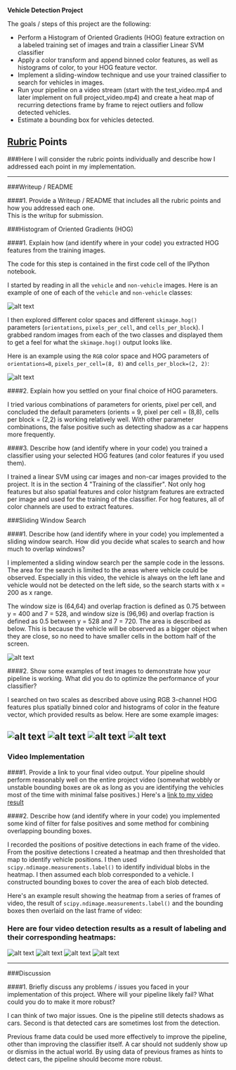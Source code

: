
**Vehicle Detection Project**

The goals / steps of this project are the following:

* Perform a Histogram of Oriented Gradients (HOG) feature extraction on a labeled training set of images and train a classifier Linear SVM classifier
* Apply a color transform and append binned color features, as well as histograms of color, to your HOG feature vector. 
* Implement a sliding-window technique and use your trained classifier to search for vehicles in images.
* Run your pipeline on a video stream (start with the test_video.mp4 and later implement on full project_video.mp4) and create a heat map of recurring detections frame by frame to reject outliers and follow detected vehicles.
* Estimate a bounding box for vehicles detected.

[//]: # (Image References)
[image1]: ./output_images/car_not_car.png
[image2]: ./output_images/HOG_example.png
[image3]: ./output_images/sliding_windows.png
[image4]: ./output_images/sample_pipeline_image1.png
[image5]: ./output_images/sample_pipeline_image3.png
[image6]: ./output_images/sample_pipeline_image4.png
[image7]: ./output_images/sample_pipeline_image6.png
[image8]: ./output_images/sample_heatmap_image1.png
[image9]: ./output_images/sample_heatmap_image3.png
[image10]: ./output_images/sample_heatmap_image4.png
[image11]: ./output_images/sample_heatmap_image6.png
[video1]: ./project_vehicledetection_3.mp4

## [Rubric](https://review.udacity.com/#!/rubrics/513/view) Points
###Here I will consider the rubric points individually and describe how I addressed each point in my implementation.  

---
###Writeup / README

####1. Provide a Writeup / README that includes all the rubric points and how you addressed each one.  
This is the writup for submission.

###Histogram of Oriented Gradients (HOG)

####1. Explain how (and identify where in your code) you extracted HOG features from the training images.

The code for this step is contained in the first code cell of the IPython notebook.

I started by reading in all the `vehicle` and `non-vehicle` images.  Here is an example of one of each of the `vehicle` and `non-vehicle` classes:

![alt text][image1]

I then explored different color spaces and different `skimage.hog()` parameters (`orientations`, `pixels_per_cell`, and `cells_per_block`).  I grabbed random images from each of the two classes and displayed them to get a feel for what the `skimage.hog()` output looks like.

Here is an example using the `RGB` color space and HOG parameters of `orientations=8`, `pixels_per_cell=(8, 8)` and `cells_per_block=(2, 2)`:


![alt text][image2]

####2. Explain how you settled on your final choice of HOG parameters.

I tried various combinations of parameters for orients, pixel per cell, and concluded the default parameters (orients = 9, pixel per cell = (8,8), cells per block = (2,2) is working relatively well. With other parameter combinations, the false positive such as detecting shadow as a car happens more frequently.

####3. Describe how (and identify where in your code) you trained a classifier using your selected HOG features (and color features if you used them).

I trained a linear SVM using car images and non-car images provided to the project. It is in the section 4 "Training of the classifier". Not only hog features but also spatial features and color histgram features are extracted per image and used for the training of the classifier. For hog features, all of color channels are used to extract features.

###Sliding Window Search

####1. Describe how (and identify where in your code) you implemented a sliding window search.  How did you decide what scales to search and how much to overlap windows?

I implemented a sliding window search per the sample code in the lessons. The area for the search is limited to the areas where vehicle could be observed. Especially in this video, the vehicle is always on the left lane and vehicle would not be detected on the left side, so the search starts with x = 200 as x range.

The window size is (64,64) and overlap fraction is defined as 0.75 between y = 400 and 7 = 528, and window size is (96,96) and overlap fraction is defined as 0.5 between y = 528 and 7 = 720. The area is described as below. This is because the vehicle will be observed as a bigger object when they are close, so no need to have smaller cells in the bottom half of the screen.


![alt text][image3]

####2. Show some examples of test images to demonstrate how your pipeline is working.  What did you do to optimize the performance of your classifier?

I searched on two scales as described above using RGB 3-channel HOG features plus spatially binned color and histograms of color in the feature vector, which provided results as below.  Here are some example images:

![alt text][image4]
![alt text][image5]
![alt text][image6]
![alt text][image7]
---

### Video Implementation

####1. Provide a link to your final video output.  Your pipeline should perform reasonably well on the entire project video (somewhat wobbly or unstable bounding boxes are ok as long as you are identifying the vehicles most of the time with minimal false positives.)
Here's a [link to my video result](./project_vehicledetection_3.mp4)


####2. Describe how (and identify where in your code) you implemented some kind of filter for false positives and some method for combining overlapping bounding boxes.

I recorded the positions of positive detections in each frame of the video.  From the positive detections I created a heatmap and then thresholded that map to identify vehicle positions.  I then used `scipy.ndimage.measurements.label()` to identify individual blobs in the heatmap.  I then assumed each blob corresponded to a vehicle.  I constructed bounding boxes to cover the area of each blob detected.  

Here's an example result showing the heatmap from a series of frames of video, the result of `scipy.ndimage.measurements.label()` and the bounding boxes then overlaid on the last frame of video:

### Here are four video detection results as a result of labeling and their corresponding heatmaps:
![alt text][image8]
![alt text][image9]
![alt text][image10]
![alt text][image11]



---

###Discussion

####1. Briefly discuss any problems / issues you faced in your implementation of this project.  Where will your pipeline likely fail?  What could you do to make it more robust?

I can think of two major issues. One is the pipeline still detects shadows as cars. Second is that detected cars are sometimes lost from the detection. 

Previous frame data could be used more effectively to improve the pipeline, other than improving the classifier itself. A car should not suddenly show up or dismiss in the actual world. By using data of previous frames as hints to detect cars, the pipeline should become more robust.

